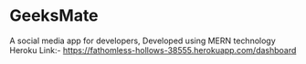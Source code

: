 # GeeksMate
A social media app for developers, Developed using MERN technology
Heroku Link:- https://fathomless-hollows-38555.herokuapp.com/dashboard
